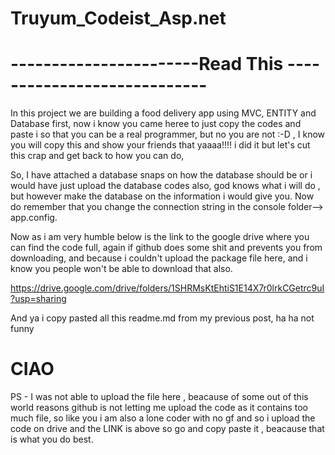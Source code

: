 # Truyum_Codeist_Asp.net
# -----------------------Read This ----------------------------

In this project we are building a food delivery app using MVC, ENTITY and Database first, now i know you came heree to just copy the codes and paste i so that you can be a real programmer, but no you are not :-D , I know you will copy this and show your friends that yaaaa!!!! i did it but let's cut this crap and get back to how you can do,

So, I have attached a database snaps on how the database should be or i would have just upload the database codes also, god knows what i will do , but however make the database on the information i would give you. Now do remember that you change the connection string in the console folder--> app.config.

Now as i am very humble below is the link to the google drive where you can find the code full, again if github does some shit and prevents you from downloading, and because i couldn't upload the package file here, and i know you people won't be able to download that also.

https://drive.google.com/drive/folders/1SHRMsKtEhtiS1E14X7r0lrkCGetrc9uI?usp=sharing

And ya i copy pasted all this readme.md from my previous post, ha ha not funny

# CIAO

PS - I was not able to upload the file here , beacause of some out of this world reasons github is not letting me upload the code as it contains too much file,
so like you i am also a lone coder with no gf and so i upload the code on drive and the LINK is above so go and copy paste it , beacause that is what you do best.
